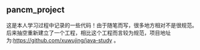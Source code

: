 ## pancm_project
这是本人学习过程中记录的一些代码！由于随笔而写，很多地方相对不是很规范。后来抽空重新建立了一个工程，相比这个工程而言较为规范，项目地址为:https://github.com/xuwujing/java-study 。





